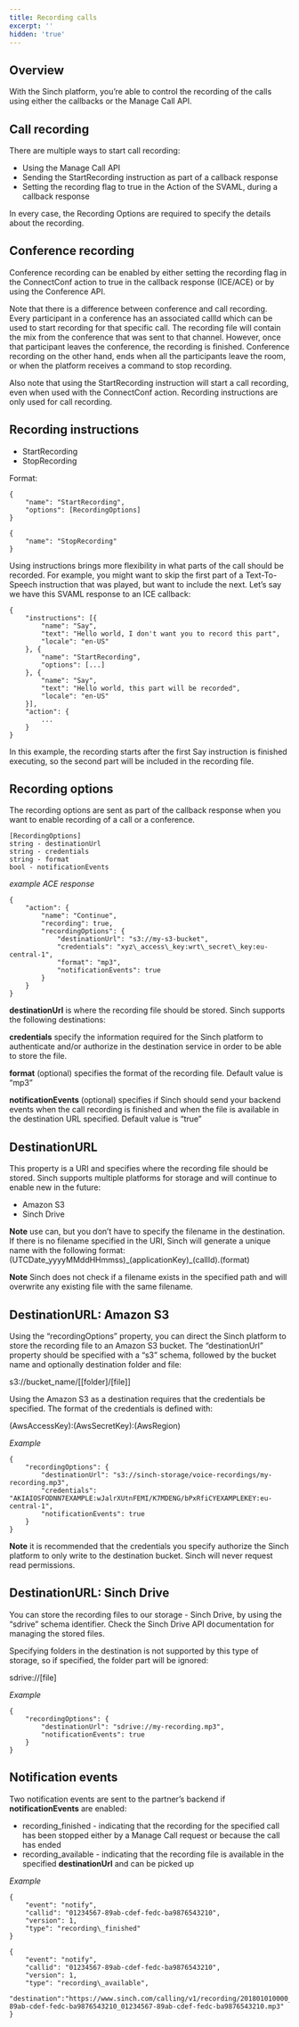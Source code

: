 ```yaml
---
title: Recording calls
excerpt: ''
hidden: 'true'
---
```

## Overview

With the Sinch platform, you’re able to control the recording of the calls using either the callbacks or the Manage Call API.

## Call recording

There are multiple ways to start call recording:
* Using the Manage Call API
* Sending the StartRecording instruction as part of a callback response
* Setting the recording flag to true in the Action of the SVAML, during a callback response

In every case, the Recording Options are required to specify the details about the recording.

## Conference recording

Conference recording can be enabled by either setting the recording flag in the ConnectConf action to true in the callback response (ICE/ACE) or by using the Conference API.

Note that there is a difference between conference and call recording. Every participant in a conference has an associated callId which can be used to start recording for that specific call. The recording file will contain the mix from the conference that was sent to that channel. However, once that participant leaves the conference, the recording is finished. Conference recording on the other hand, ends when all the participants leave the room, or when the platform receives a command to stop recording.

Also note that using the StartRecording instruction will start a call recording, even when used with the ConnectConf action. Recording instructions are only used for call recording.

## Recording instructions

-   StartRecording
-   StopRecording

Format:

    {
        "name": "StartRecording",
        "options": [RecordingOptions]
    }

    {
        "name": "StopRecording"
    }

Using instructions brings more flexibility in what parts of the call should be recorded. For example, you might want to skip the first part of a Text-To-Speech instruction that was played, but want to include the next. Let’s say we have this SVAML response to an ICE callback:

    {
        "instructions": [{
            "name": "Say",
            "text": "Hello world, I don't want you to record this part",
            "locale": "en-US"
        }, {
            "name": "StartRecording",
            "options": [...]
        }, {
            "name": "Say",
            "text": "Hello world, this part will be recorded",
            "locale": "en-US"
        }],
        "action": {
            ...
        }
    }

In this example, the recording starts after the first Say instruction is finished executing, so the second part will be included in the recording file.

## Recording options

The recording options are sent as part of the callback response when you want to enable recording of a call or a conference.

    [RecordingOptions]
    string - destinationUrl
    string - credentials
    string - format
    bool - notificationEvents

*example ACE response*

    {
        "action": {
            "name": "Continue",
            "recording": true,
            "recordingOptions": {
                "destinationUrl": "s3://my-s3-bucket",
                "credentials": "xyz\_access\_key:wrt\_secret\_key:eu-central-1",
                "format": "mp3",
                "notificationEvents": true
            }
        }
    }

**destinationUrl** is where the recording file should be stored. Sinch supports the following destinations:

**credentials** specify the information required for the Sinch platform to authenticate and/or authorize in the destination service in order to be able to store the file.

**format** (optional) specifies the format of the recording file. Default value is “mp3”

**notificationEvents** (optional) specifies if Sinch should send your backend events when the call recording is finished and when the file is available in the destination URL specified. Default value is “true”

## DestinationURL

This property is a URI and specifies where the recording file should be stored. Sinch supports multiple platforms for storage and will continue to enable new in the future:

-   Amazon S3
-   Sinch Drive

**Note** use can, but you don’t have to specify the filename in the destination. If there is no filename specified in the URI, Sinch will generate a unique name with the following format: (UTCDate\_yyyyMMddHHmmss)\_(applicationKey)\_(callId).(format)

**Note** Sinch does not check if a filename exists in the specified path and will overwrite any existing file with the same filename.

## DestinationURL: Amazon S3

Using the “recordingOptions” property, you can direct the Sinch platform to store the recording file to an Amazon S3 bucket. The “destinationUrl” property should be specified with a “s3” schema, followed by the bucket name and optionally destination folder and file:

s3://bucket\_name/[[folder]/[file]]

Using the Amazon S3 as a destination requires that the credentials be specified. The format of the credentials is defined with:

(AwsAccessKey):(AwsSecretKey):(AwsRegion)

*Example*

    {
        "recordingOptions": {
            "destinationUrl": "s3://sinch-storage/voice-recordings/my-recording.mp3",
            "credentials": "AKIAIOSFODNN7EXAMPLE:wJalrXUtnFEMI/K7MDENG/bPxRfiCYEXAMPLEKEY:eu-central-1",
            "notificationEvents": true
        }
    }

**Note** it is recommended that the credentials you specify authorize the Sinch platform to only write to the destination bucket. Sinch will never request read permissions.

## DestinationURL: Sinch Drive

You can store the recording files to our storage - Sinch Drive, by using the “sdrive” schema identifier. Check the Sinch Drive API documentation for managing the stored files.

Specifying folders in the destination is not supported by this type of storage, so if specified, the folder part will be ignored:

sdrive://[file]

*Example*

    {
        "recordingOptions": {
            "destinationUrl": "sdrive://my-recording.mp3",
            "notificationEvents": true
        }
    }

## Notification events

Two notification events are sent to the partner’s backend if **notificationEvents** are enabled:

-   recording\_finished - indicating that the recording for the specified call has been stopped either by a Manage Call request or because the call has ended
-   recording\_available - indicating that the recording file is available in the specified **destinationUrl** and can be picked up

*Example*

    {
        "event": "notify",
        "callid": "01234567-89ab-cdef-fedc-ba9876543210",
        "version": 1,
        "type": "recording\_finished"
    }

    {
        "event": "notify",
        "callid": "01234567-89ab-cdef-fedc-ba9876543210",
        "version": 1,
        "type": "recording\_available",
        "destination":"https://www.sinch.com/calling/v1/recording/201801010000_01234567-89ab-cdef-fedc-ba9876543210_01234567-89ab-cdef-fedc-ba9876543210.mp3"
    }
